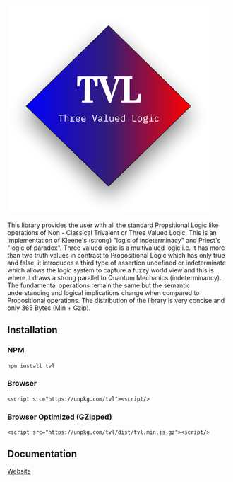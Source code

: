 ## <img style="margin-left:auto;margin-right:auto;display-block:inline;" src="https://raw.githubusercontent.com/archanpatkar/tvl/master/tvl.png"/>

This library provides the user with all the standard Propsitional Logic like operations of Non - Classical Trivalent or Three Valued Logic. This is an implementation of Kleene's (strong) "logic of indeterminacy" and Priest's "logic of paradox". Three valued logic is a multivalued logic i.e. it has more than two truth values in contrast to Propositional Logic which has only true and false, it introduces a third type of assertion undefined or indeterminate which allows the logic system to capture a fuzzy world view and this is where it draws a strong parallel to Quantum Mechanics (indeterminancy). The fundamental operations remain the same but the semantic understanding and logical implications change when compared to Propositional operations. The distribution of the library is very concise and only 365 Bytes (Min + Gzip).


## Installation
<h3>NPM</h3>

```
npm install tvl
```

<h3>Browser</h3>

```
<script src="https://unpkg.com/tvl"><script/>
```

<h3>Browser Optimized (GZipped)</h3>

```
<script src="https://unpkg.com/tvl/dist/tvl.min.js.gz"><script/>
```

## Documentation
[Website](https://tvl.archan.io)
